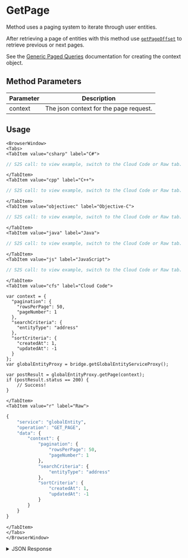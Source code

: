 # GetPage

Method uses a paging system to iterate through user entities.

After retrieving a page of entities with this method use <code>[getPageOffset](/api/s2s/globalentity/getpageoffset)</code> to retrieve previous or next pages.

See the [Generic Paged Queries](/api/appendix/genericpagedqueries) documentation for creating the context object.

<PartialServop service_name="globalEntity" operation_name="GET_PAGE" />

## Method Parameters
Parameter | Description
--------- | -----------
context | The json context for the page request. 

## Usage

```mdx-code-block
<BrowserWindow>
<Tabs>
<TabItem value="csharp" label="C#">
```

```csharp
// S2S call: to view example, switch to the Cloud Code or Raw tab.
```

```mdx-code-block
</TabItem>
<TabItem value="cpp" label="C++">
```

```cpp
// S2S call: to view example, switch to the Cloud Code or Raw tab.
```

```mdx-code-block
</TabItem>
<TabItem value="objectivec" label="Objective-C">
```

```objectivec
// S2S call: to view example, switch to the Cloud Code or Raw tab.
```

```mdx-code-block
</TabItem>
<TabItem value="java" label="Java">
```

```java
// S2S call: to view example, switch to the Cloud Code or Raw tab.
```

```mdx-code-block
</TabItem>
<TabItem value="js" label="JavaScript">
```

```javascript
// S2S call: to view example, switch to the Cloud Code or Raw tab.
```

```mdx-code-block
</TabItem>
<TabItem value="cfs" label="Cloud Code">
```

```cfscript
var context = {
  "pagination": {
    "rowsPerPage": 50,
    "pageNumber": 1
  },
  "searchCriteria": {
    "entityType": "address"
  },
  "sortCriteria": {
    "createdAt": 1,
    "updatedAt": -1
  }
};
var globalEntityProxy = bridge.getGlobalEntityServiceProxy();

var postResult = globalEntityProxy.getPage(context);
if (postResult.status == 200) {
    // Success!
}
```

```mdx-code-block
</TabItem>
<TabItem value="r" label="Raw">
```

```r
{
	"service": "globalEntity",
	"operation": "GET_PAGE",
	"data": {
		"context": {
			"pagination": {
				"rowsPerPage": 50,
				"pageNumber": 1
			},
			"searchCriteria": {
				"entityType": "address"
			},
			"sortCriteria": {
				"createdAt": 1,
				"updatedAt": -1
			}
		}
	}
}
```

```mdx-code-block
</TabItem>
</Tabs>
</BrowserWindow>
```

<details>
<summary>JSON Response</summary>

```json
{
	"status": 200,
	"data": {
		"_serverTime": 1637946319239,
		"results": {
			"moreBefore": false,
			"count": 200,
			"items": [{
				"gameId": "123456",
				"entityId": "14281c38-abf6-4ca2-8436-b2bdwas8d5a9a",
				"ownerId": "784cc6c6-4569-4d75-bd10-62dwa8ae0218",
				"entityType": "test",
				"entityIndexedId": "indexTest",
				"version": 1,
				"data": {
					"testData": 1234
				},
				"acl": {
					"other": 1
				},
				"expiresAt": 1449861422588,
				"timeToLive": 0,
				"createdAt": 1449861388021,
				"updatedAt": 1449861388021
			}],
			"page": 1,
			"moreAfter": true
		},
		"context": "eyJzZWFyY2hDcml0ZXJpYSI6eyJlbnRpdHlUeXBlIjoiYnVpbGRpbmciLCJnY"
	}
}
```
</details>


